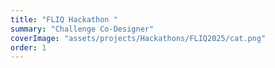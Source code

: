 ```yaml
---
title: "FLIQ Hackathon "
summary: "Challenge Co-Designer"
coverImage: "assets/projects/Hackathons/FLIQ2025/cat.png"
order: 1
--- 
```


